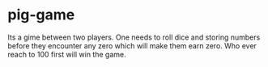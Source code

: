 # pig-game

Its a gime between two players. One needs to roll dice and storing numbers before they encounter any zero which will make them earn zero. Who ever reach to 100 first will win the game.
